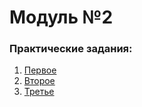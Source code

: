 # Модуль №2

### Практические задания:

1) [Первое](main.py)
2) [Второе](module_2_2.py)
3) [Третье](module_2_3.py)